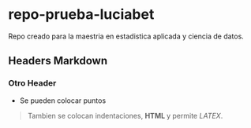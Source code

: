 # repo-prueba-luciabet
Repo creado para la maestria en estadistica aplicada y ciencia de datos. 

## Headers Markdown
### Otro Header

- Se pueden colocar puntos

> Tambien se colocan indentaciones, <b> HTML </b> y permite $LATEX$.

